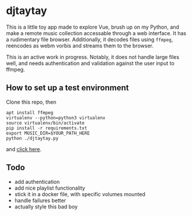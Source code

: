 # djtaytay
This is a little toy app made to explore Vue, brush up on my Python, and make a remote music collection accessable through a web interface. It has a rudimentary file browser. Additionally, it decodes files using `ffmpeg`, reencodes as webm vorbis and streams them to the browser.

This is an active work in progress. Notably, it does not handle large files well, and needs authentication and validation against the user input to ffmpeg.

## How to set up a test environment
Clone this repo, then
```
apt install ffmpeg
virtualenv --python=python3 virtualenv
source virtualenv/bin/activate
pip install -r requirements.txt
export MUSIC_DIR=$YOUR_PATH_HERE
python ./djtaytay.py
```
and [click here](http://127.0.0.1:5000/static/browse.html).

## Todo
* add authentication
* add nice playlist functionality
* stick it in a docker file, with specific volumes mounted
* handle failures better
* actually style this bad boy
